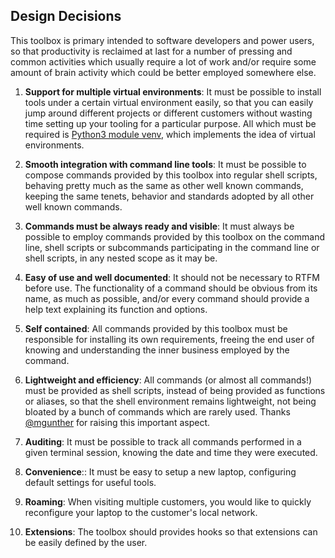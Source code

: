 ## Design Decisions

This toolbox is primary intended to software developers and power users, so that productivity is reclaimed at last for a number of pressing and common activities which usually require a lot of work and/or require some amount of brain activity which could be better employed somewhere else.

 1. **Support for multiple virtual environments**: It must be possible to install tools under a certain virtual environment easily, so that you can easily jump around different projects or different customers without wasting time setting up your tooling for a particular purpose. All which must be required is [Python3 module venv](python-vev.md), which implements the idea of virtual environments.

 2. **Smooth integration with command line tools**: It must be possible to compose commands provided by this toolbox into regular shell scripts, behaving pretty much as the same as other well known commands, keeping the same tenets, behavior and standards adopted by all other well known commands.
 
 3. **Commands must be always ready and visible**: It must always be possible to employ commands provided by this toolbox on the command line, shell scripts or subcommands participating in the command line or shell scripts, in any nested scope as it may be.
 
 4. **Easy of use and well documented**: It should not be necessary to RTFM before use. The functionality of a command should be obvious from its name, as much as possible, and/or every command should provide a help text explaining its function and options.
 
 5. **Self contained**: All commands provided by this toolbox must be responsible for installing its own requirements, freeing the end user of knowing and understanding the inner business employed by the command.

 6. **Lightweight and efficiency**: All commands (or almost all commands!) must be provided as shell scripts, instead of being provided as functions or aliases, so that the shell environment remains lightweight, not being bloated by a bunch of commands which are rarely used. Thanks [@mgunther](http://github.com/mgunther) for raising this important aspect.
 
 7. **Auditing**: It must be possible to track all commands performed in a given terminal session, knowing the date and time they were executed.

 8. **Convenience**:: It must be easy to setup a new laptop, configuring default settings for useful tools.
 
 9. **Roaming**: When visiting multiple customers, you would like to quickly reconfigure your laptop to the customer's local network.
 
10. **Extensions**: The toolbox should provides hooks so that extensions can be easily defined by the user.
